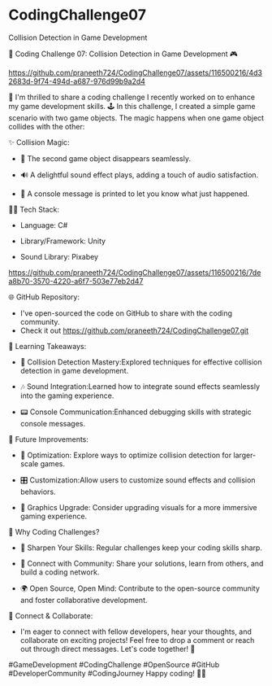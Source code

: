 # CodingChallenge07
Collision Detection in Game Development 

🚀 Coding Challenge 07: Collision Detection in Game Development 🎮



https://github.com/praneeth724/CodingChallenge07/assets/116500216/4d32683d-9f74-494d-a687-976d99b9a2d4



👋 I'm thrilled to share a coding challenge I recently worked on to enhance my game development skills. 🕹️ In this challenge, I created a simple game scenario with two game objects. The magic happens when one game object collides with the other:



✨ Collision Magic:

  - 🔄 The second game object disappears seamlessly.

  - 🔊 A delightful sound effect plays, adding a touch of audio satisfaction.

  - 📝 A console message is printed to let you know what just happened.



👨‍💻 Tech Stack:

  - Language: C#

  - Library/Framework: Unity

  - Sound Library: Pixabey



https://github.com/praneeth724/CodingChallenge07/assets/116500216/7dea8b70-3570-4220-a6f7-503e77eb2d47



🌐 GitHub Repository:

  - I've open-sourced the code on GitHub to share with the coding community.
  -  Check it out https://github.com/praneeth724/CodingChallenge07.git  

🚀 Learning Takeaways:

  - 🧩 Collision Detection Mastery:Explored techniques for effective collision detection in game development.

  - 🎶 Sound Integration:Learned how to integrate sound effects seamlessly into the gaming experience.

  - 📟 Console Communication:Enhanced debugging skills with strategic console messages.



🚧 Future Improvements:

  - 📐 Optimization: Explore ways to optimize collision detection for larger-scale games.

  - 🎛️ Customization:Allow users to customize sound effects and collision behaviors.

  - 🌈 Graphics Upgrade: Consider upgrading visuals for a more immersive gaming experience.



🚀 Why Coding Challenges?

  - 🚀 Sharpen Your Skills: Regular challenges keep your coding skills sharp.

  - 🤝 Connect with Community: Share your solutions, learn from others, and build a coding network.

  - 🌍 Open Source, Open Mind: Contribute to the open-source community and foster collaborative development.



🔗 Connect & Collaborate:

  - I'm eager to connect with fellow developers, hear your thoughts, and collaborate on exciting projects! Feel free to drop a comment or reach out through direct messages. Let's code together! 🚀



#GameDevelopment #CodingChallenge #OpenSource #GitHub #DeveloperCommunity #CodingJourney
Happy coding! 🚀✨
